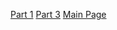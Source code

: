 [Part 1](https://cse134b-hw5-1149b.web.app/methodtest.html)
[Part 3](https://cse134b-hw5-1149b.web.app/html/blog.html)
[Main Page](https://cse134b-hw5-1149b.web.app/)